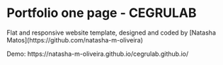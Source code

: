 # Portfolio one page - CEGRULAB
<p> Flat and responsive website template, designed and coded by [Natasha Matos](https://github.com/natasha-m-oliveira) </p
<p> Demo: https://natasha-m-oliveira.github.io/cegrulab.github.io/ </p>

